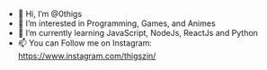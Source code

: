 - 👋 Hi, I’m @0thigs
- 👀 I’m interested in Programming, Games, and Animes
- 🌱 I’m currently learning JavaScript, NodeJs, ReactJs and Python
- 📫 You can Follow me on Instagram: https://www.instagram.com/thigszin/

